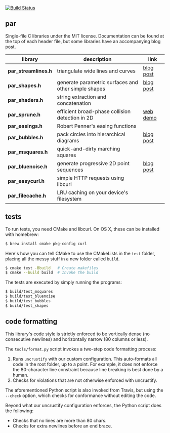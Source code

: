 [![Build Status](https://travis-ci.org/prideout/par.svg?branch=master)](https://travis-ci.org/prideout/par)

## par

Single-file C libraries under the MIT license.  Documentation can be found at the top of each header file, but some libraries have an accompanying blog post.

library    | description  | link
------------------- | ---- | ---
**par_streamlines.h** | triangulate wide lines and curves | [blog post](https://prideout.net/blog/par_streamlines/)
**par_shapes.h** | generate parametric surfaces and other simple shapes | [blog post](https://prideout.net/shapes)
**par_shaders.h** | string extraction and concatenation |
**par_sprune.h** | efficient broad-phase collision detection in 2D | [web demo](https://prideout.net/d3cpp/)
**par_easings.h** | Robert Penner's easing functions |
**par_bubbles.h** | pack circles into hierarchical diagrams | [blog post](https://prideout.net/bubbles)
**par_msquares.h** | quick-and-dirty marching squares |
**par_bluenoise.h** | generate progressive 2D point sequences | [blog post](https://prideout.net/recursive-wang-tiles)
**par_easycurl.h** | simple HTTP requests using libcurl |
**par_filecache.h** | LRU caching on your device's filesystem |

## tests

To run tests, you need CMake and libcurl.  On OS X, these can be installed with homebrew:

```bash
$ brew install cmake pkg-config curl
```

Here's how you can tell CMake to use the CMakeLists in the `test` folder, placing all the messy stuff in a new folder called `build`.

```bash
$ cmake test -Bbuild   # Create makefiles
$ cmake --build build  # Invoke the build
```

The tests are executed by simply running the programs:
```bash
$ build/test_msquares
$ build/test_bluenoise
$ build/test_bubbles
$ build/test_shapes
```

## code formatting

This library's code style is strictly enforced to be vertically dense (no consecutive newlines) and horizontally narrow (80 columns or less).

The `tools/format.py` script invokes a two-step code formatting process:

1. Runs `uncrustify` with our custom configuration.  This auto-formats all code in the root folder, up to a point.  For example, it does not enforce the 80-character line constraint because line breaking is best done by a human.
1. Checks for violations that are not otherwise enforced with uncrustify.

The aforementioned Python script is also invoked from Travis, but using the `--check` option, which checks for conformance without editing the code.

Beyond what our uncrustify configuration enforces, the Python script does the following:

- Checks that no lines are more than 80 chars.
- Checks for extra newlines before an end brace.
